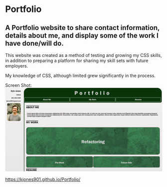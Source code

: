 # Portfolio

## A Portfolio website to share contact information, details about me, and display some of the work I have done/will do.

This website was created as a method of testing and growing my CSS skills, in addition to preparing a platform for sharing my skill sets with future employers.

My knowledge of CSS, although limited grew significantly in the process.

Screen Shot:
![Alt text](/Assets/screenshot.png?raw=true "Screen Shot")

https://kjones901.github.io/Portfolio/